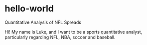 # hello-world
Quantitative Analysis of NFL Spreads

Hi! My name is Luke, and I want to be a sports quantitative analyst, particularly regarding NFL, NBA, soccer and baseball.

